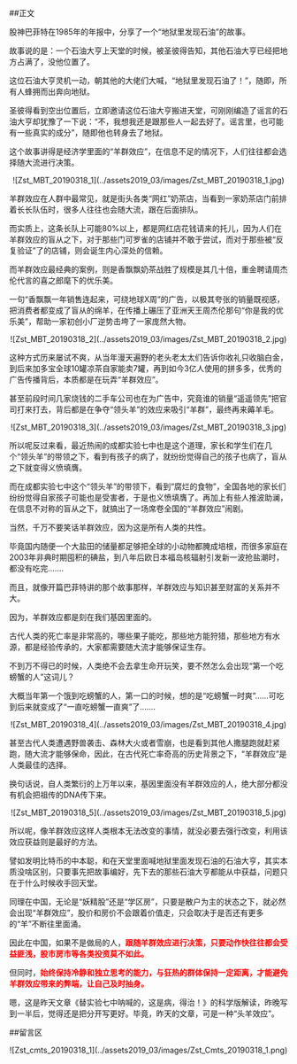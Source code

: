 ##正文

股神巴菲特在1985年的年报中，分享了一个“地狱里发现石油”的故事。

故事说的是：一个石油大亨上天堂的时候，被圣彼得告知，其他石油大亨已经把地方占满了，没他位置了。

这位石油大亨灵机一动，朝其他的大佬们大喊，“地狱里发现石油了！”，随即，所有人蜂拥而出奔向地狱。

圣彼得看到空出位置后，立即邀请这位石油大亨搬进天堂，可刚刚编造了谣言的石油大亨却犹豫了一下说：“不，我想我还是跟那些人一起去好了。谣言里，也可能有一些真实的成分”，随即他也转身去了地狱。

这个故事讲得是经济学里面的“羊群效应”，在信息不足的情况下，人们往往都会选择随大流进行决策。

 <div align="center">![Zst_MBT_20190318_1](../assets2019_03/images/Zst_MBT_20190318_1.jpg)</div>

羊群效应在人群中最常见，就是街头各类“网红”奶茶店，当看到一家奶茶店门前排着长长队伍时，很多人往往也会随大流，跟在后面排队。

而实质上，这条长队上可能80%以上，都是网红店花钱请来的托儿，因为人们在羊群效应的盲从之下，对于那些门可罗雀的店铺并不敢于尝试，而对于那些被“反复验证”了的店铺，则会诞生内心深处的信赖。

而羊群效应最经典的案例，则是香飘飘奶茶战胜了规模是其几十倍，重金聘请周杰伦代言的喜之郎麾下的优乐美。

一句“香飘飘一年销售连起来，可绕地球X周”的广告，以极其夸张的销量既视感，把消费者都变成了盲从的绵羊，在传播上碾压了亚洲天王周杰伦那句“你是我的优乐美”，帮助一家初创小厂逆势击垮了一家庞然大物。

 <div align="center">![Zst_MBT_20190318_2](../assets2019_03/images/Zst_MBT_20190318_2.jpg)</div>

这种方式历来屡试不爽，从当年漫天遍野的老头老太太们告诉你收礼只收脑白金，到后来加多宝全球10罐凉茶自家能卖7罐，再到如今3亿人使用的拼多多，优秀的广告传播背后，本质都是在玩弄“羊群效应”。

甚至前段时间几家烧钱的二手车公司也在为广告中，究竟谁的销量“遥遥领先”把官司打来打去，背后都是在争夺“领头羊”的效应来吸引“羊群”，最终再来薅羊毛。

 <div align="center">![Zst_MBT_20190318_3](../assets2019_03/images/Zst_MBT_20190318_3.jpg)</div>

所以呢反过来看，最近热闹的成都实验七中也是这个道理，家长和学生们在几个“领头羊”的带领之下，看到有孩子的病了，就纷纷觉得自己的孩子也病了，盲从之下就变得义愤填膺。

而在成都实验七中这个“领头羊”的带领下，看到“腐烂的食物”，全国各地的家长们纷纷觉得自家孩子可能也是受害者，于是也义愤填膺了。再加上有些人推波助澜，在信息不对称的盲从之下，就搞出了一场席卷全国的“羊群效应”闹剧。

当然，千万不要笑话羊群效应，因为这是所有人类的共性。

毕竟国内随便一个大盐田的储量都足够把全球的小动物都腌成培根，而很多家庭在2003年非典时期囤积的碘盐，到八年后欧日本福岛核辐射引发新一波抢盐潮时，都没有吃完.......

而且，就像开篇巴菲特讲的那个故事那样，羊群效应与知识甚至财富的关系并不大。

因为，羊群效应都是刻在我们基因里面的。

古代人类的死亡率是非常高的，哪些果子能吃，那些地方能狩猎，那些地方有水源，都是经验传承的，大家都需要随大流才能够保证生存。

不到万不得已的时候，人类绝不会去拿生命开玩笑，要不然怎么会出现“第一个吃螃蟹的人”这词儿？

大概当年第一个饿到吃螃蟹的人，第一口的时候，想的是“吃螃蟹一时爽”......可吃到后来就变成了“一直吃螃蟹一直爽”了.......

 <div align="center">![Zst_MBT_20190318_4](../assets2019_03/images/Zst_MBT_20190318_4.jpg)</div>

甚至古代人类遭遇野兽袭击、森林大火或者雪崩，也是看到其他人撒腿跑就赶紧跑，随大流才能够保命，因此，在古代死亡率奇高的历史背景之下，“羊群效应”是人类最佳的选择。

换句话说，自人类繁衍的上万年以来，基因里面没有羊群效应的人，绝大部分都没有机会把祖传的DNA传下来。

 <div align="center">![Zst_MBT_20190318_5](../assets2019_03/images/Zst_MBT_20190318_5.jpg)</div>

所以呢，像羊群效应这样人类根本无法改变的事情，就没必要去强行改变，利用该效应获益则是最好的方法。

譬如发明比特币的中本聪，和在天堂里面喊地狱里面发现石油的石油大亨，其实本质没啥区别，只要事先把故事编好，先下去的那些石油大亨都能从中获益，问题只在于什么时候收手回天堂。

同理在中国，无论是“妖精股”还是“学区房”，只要是散户为主的状态之下，就必然会出现“羊群效应”，股价和房价不会跟着价值走，只会取决于是否还有更多的“羊”不断往里面涌。

因此在中国，如果不是做局的人，<font color="red">**跟随羊群效应进行决策，只要动作快往往都会受益匪浅，股市房市等各类投资莫不如此。**</font>

但同时，<font color="red">**始终保持冷静和独立思考的能力，与狂热的群体保持一定距离，才能避免羊群效应带来的弊端，让自己及时抽身。**</font>

嗯，这是昨天文章《替实验七中呐喊的，这是病，得治！》的科学版解读，昨晚写到一半后，觉得还是把分开写更好。毕竟，昨天的文章，可是一种“头羊效应”。

##留言区
 <div align="center">![Zst_cmts_20190318_1](../assets2019_03/images/Zst_Cmts_20190318_1.png)</div>